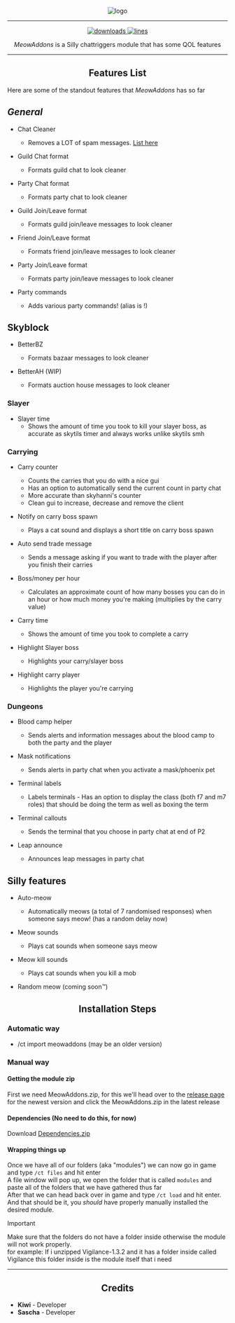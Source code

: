 <p align="center">
  <img alt="logo" src="https://i.imgur.com/9wgdq81.png" /
</p>

***
<p align="center">
  <a href="https://github.com/kiwidotzip/MeowAddons/releases" target="_blank">
    <img alt="downloads" src="https://img.shields.io/github/v/release/kiwidotzip/MeowAddons?color=ff54f9&style=flat-square" />
  </a>
  <a href="https://github.com/Eclipse-5214/stella/">
    <img src="https://tokei.rs/b1/github/kiwidotzip/MeowAddons?category=code&color=ff54f9&style=flat-square" alt="lines">
  </a>
</p>

<p align="center" id="description"><em>MeowAddons</em> is a Silly chattriggers module that has some QOL features</p>

---

<h2 align="center">Features List</h2>

<p>Here are some of the standout features that <em>MeowAddons</em> has so far</p>

## *General*
 
- Chat Cleaner 
  - Removes a LOT of spam messages. [List here](https://github.com/kiwidotzip/MeowAddons/blob/main/chatcleanerlist.json)

- Guild Chat format
  - Formats guild chat to look cleaner

- Party Chat format
  - Formats party chat to look cleaner

- Guild Join/Leave format
  - Formats guild join/leave messages to look cleaner

- Friend Join/Leave format
  - Formats friend join/leave messages to look cleaner

- Party Join/Leave format
  - Formats party join/leave messages to look cleaner

- Party commands
  - Adds various party commands! (alias is !)

## **Skyblock**

- BetterBZ 
  - Formats bazaar messages to look cleaner

- BetterAH (WIP)
  - Formats auction house messages to look cleaner

### **Slayer**
 
- Slayer time
  - Shows the amount of time you took to kill your slayer boss, as accurate as skytils timer and always works unlike skytils smh

### **Carrying**

- Carry counter
  - Counts the carries that you do with a nice gui
  - Has an option to automatically send the current count in party chat
  - More accurate than skyhanni's counter
  - Clean gui to increase, decrease and remove the client

- Notify on carry boss spawn
  - Plays a cat sound and displays a short title on carry boss spawn

- Auto send trade message
  - Sends a message asking if you want to trade with the player after you finish their carries

- Boss/money per hour
  - Calculates an approximate count of how many bosses you can do in an hour or how much money you're making (multiplies by the carry value)

- Carry time
  - Shows the amount of time you took to complete a carry

- Highlight Slayer boss
  - Highlights your carry/slayer boss
 
- Highlight carry player
  - Highlights the player you're carrying

### **Dungeons**

- Blood camp helper
  - Sends alerts and information messages about the blood camp to both the party and the player

- Mask notifications
  - Sends alerts in party chat when you activate a mask/phoenix pet

- Terminal labels
  - Labels terminals - Has an option to display the class (both f7 and m7 roles) that should be doing the term as well as boxing the term

- Terminal callouts
  - Sends the terminal that you choose in party chat at end of P2

- Leap announce
  - Announces leap messages in party chat

## **Silly features**

- Auto-meow 
  - Automatically meows (a total of 7 randomised responses) when someone says meow! (has a random delay now)

- Meow sounds
  - Plays cat sounds when someone says meow

- Meow kill sounds
  - Plays cat sounds when you kill a mob

- Random meow (coming soon™)

<h2 align="center">Installation Steps</h2>

### **Automatic way**

- /ct import meowaddons (may be an older version)

### **Manual way**

#### **Getting the module zip**
First we need MeowAddons.zip, for this we'll head over to the [release page](https://github.com/kiwidotzip/MeowAddons/releases/) for the newest version and click the MeowAddons.zip in the latest release

#### **Dependencies (No need to do this, for now)**

Download [Dependencies.zip](https://github.com/kiwidotzip/randomstuff/releases/tag/meowaddonsdependencies)

#### **Wrapping things up**
Once we have all of our folders (aka "modules") we can now go in game and type `/ct files` and hit enter<br>
A file window will pop up, we open the folder that is called `modules` and paste all of the folders that we have gathered thus far<br>
After that we can head back over in game and type `/ct load` and hit enter.<br>
And that should be it, you _should_ have properly manually installed the desired module.
> [!IMPORTANT]
> Make sure that the folders do not have a folder inside otherwise the module will not work properly.<br>
> for example: If i unzipped Vigilance-1.3.2 and it has a folder inside called Vigilance this folder inside is the module itself that i need

   
---

<h2 align="center">Credits</h2>

- **Kiwi** - Developer
- **Sascha** - Developer
